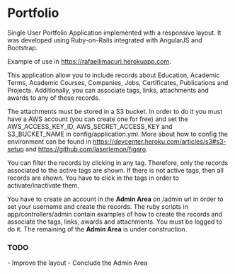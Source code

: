 Portfolio
=========

Single User Portfolio Application implemented with a responsive layout. It was developed using Ruby-on-Rails integrated with AngularJS and Bootstrap.

Example of use in <a href='https://rafaellimacuri.herokuapp.com' target='_blank'>https://rafaellimacuri.herokuapp.com</a>.

This application allow you to include records about Education, Academic Terms, Academic Courses, Companies, Jobs, Certificates, Publications and Projects. Additionally, you can associate tags, links, attachments and awards to any of these records.

The attachments must be stored in a S3 bucket. In order to do it you must have a AWS account (you can create one for free) and set the AWS_ACCESS_KEY_ID, AWS_SECRET_ACCESS_KEY and S3_BUCKET_NAME in config/application.yml. More about how to config the environment can be found in https://devcenter.heroku.com/articles/s3#s3-setup and https://github.com/laserlemon/figaro.

You can filter the records by clicking in any tag. Therefore, only the records associated to the active tags are shown. If there is not active tags, then all records are shown. You have to click in the tags in order to activate/inactivate them.

You have to create an account in the <b>Admin Area</b> on /admin url in order to set your username and create the records. The ruby scripts in app/controllers/admin contain examples of how to create the records and associate the tags, links, awards and attachments. You must be logged to do it. The remaining of the <b>Admin Area</b> is under construction.

<h3>TODO</h3>
- Improve the layout
- Conclude the Admin Area

